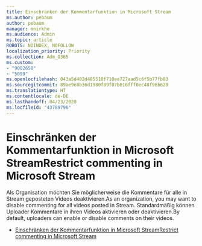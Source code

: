 ```yaml
---
title: Einschränken der Kommentarfunktion in Microsoft Stream
ms.author: pebaum
author: pebaum
manager: mnirkhe
ms.audience: Admin
ms.topic: article
ROBOTS: NOINDEX, NOFOLLOW
localization_priority: Priority
ms.collection: Adm_O365
ms.custom:
- "9002650"
- "5099"
ms.openlocfilehash: 043a5d402d485510f710ee727aad5c6f5b77fb83
ms.sourcegitcommit: 89ae9e8b36d1980f89f07b016fff0ec48f96b620
ms.translationtype: HT
ms.contentlocale: de-DE
ms.lasthandoff: 04/23/2020
ms.locfileid: "43789796"
---
```

# <a name="restrict-commenting-in-microsoft-stream"></a><span data-ttu-id="a4678-102">Einschränken der Kommentarfunktion in Microsoft Stream</span><span class="sxs-lookup"><span data-stu-id="a4678-102">Restrict commenting in Microsoft Stream</span></span>

<span data-ttu-id="a4678-103">Als Organisation möchten Sie möglicherweise die Kommentare für alle in Stream geposteten Videos deaktivieren.</span><span class="sxs-lookup"><span data-stu-id="a4678-103">As an organization, you may want to disable commenting for all videos posted in Stream.</span></span> <span data-ttu-id="a4678-104">Standardmäßig können Uploader Kommentare in ihren Videos aktivieren oder deaktivieren.</span><span class="sxs-lookup"><span data-stu-id="a4678-104">By default, uploaders can enable or disable comments on their videos.</span></span>

- [<span data-ttu-id="a4678-105">Einschränken der Kommentarfunktion in Microsoft Stream</span><span class="sxs-lookup"><span data-stu-id="a4678-105">Restrict commenting in Microsoft Stream</span></span>](https://docs.microsoft.com/stream/portal-disable-comments)
